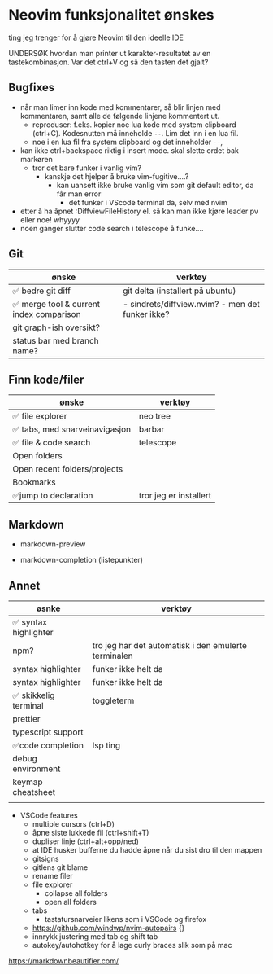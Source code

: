 # Neovim funksjonalitet ønskes

ting jeg trenger for å gjøre Neovim til den ideelle IDE

UNDERSØK hvordan man printer ut karakter-resultatet av en tastekombinasjon. Var det ctrl+V og så den tasten det gjalt?

## Bugfixes

-   når man limer inn kode med kommentarer, så blir linjen med kommentaren, samt alle de følgende linjene kommentert ut.
    -   reproduser: f.eks. kopier noe lua kode med system clipboard (ctrl+C). Kodesnutten må inneholde `--`. Lim det inn i en lua fil.
    -   noe i en lua fil fra system clipboard og det inneholder `--`,
- kan ikke ctrl+backspace riktig i insert mode. skal slette ordet bak markøren
  - tror det bare funker i vanlig vim?
     - kanskje det hjelper å bruke vim-fugitive....?
        - kan uansett ikke bruke vanlig vim som git default editor, da får man error
          - det funker i VScode terminal da, selv med nvim
- etter å ha åpnet :DiffviewFileHistory el. så kan man ikke kjøre leader pv eller noe! whyyyy
- noen ganger slutter code search i telescope å funke....

## Git

| ønske                                   | verktøy                                          |
| --------------------------------------- | ------------------------------------------------ |
| ✅ bedre git diff                        | git delta (installert på ubuntu)                 |
| ✅ merge tool & current index comparison | - sindrets/diffview.nvim? - men det funker ikke? |
| git graph-ish oversikt?                 |                                                  |
| status bar med branch name?             |                                                  |

## Finn kode/filer

| ønske                         | verktøy                |
| ----------------------------- | ---------------------- |
| ✅ file explorer               | neo tree               |
| ✅ tabs, med snarveinavigasjon | barbar                 |
| ✅ file & code search          | telescope              |
| Open folders                  |                        |
| Open recent folders/projects  |                        |
| Bookmarks                     |                        |
| ✅jump to declaration          | tror jeg er installert |

## Markdown

-   markdown-preview

-   markdown-completion (listepunkter)

## Annet

| øsnke                | verktøy                                              |
| -------------------- | ---------------------------------------------------- |
| ✅ syntax highlighter |                                                      |
| npm?                 | tro jeg har det automatisk i den emulerte terminalen |
| syntax highlighter   | funker ikke helt da                                  |
| syntax highlighter   | funker ikke helt da                                  |
| ✅ skikkelig terminal | toggleterm                                           |
| prettier             |                                                      |
| typescript support   |                                                      |
| ✅code completion     | lsp ting                                             |
| debug environment    |                                                      |
| keymap cheatsheet    |                                                      |
|                      |                                                      |

-   VSCode features
    -   multiple cursors (ctrl+D)
    -   åpne siste lukkede fil (ctrl+shift+T)
    -   dupliser linje (ctrl+alt+opp/ned)
    -   at IDE husker bufferne du hadde åpne når du sist dro til den mappen
    -  gitsigns
    - gitlens git blame
    - rename filer
    - file explorer
        - collapse all folders
        - open all folders
    - tabs
       - tastatursnarveier likens som i VSCode og firefox
    - https://github.com/windwp/nvim-autopairs {}
    - innrykk justering med tab og shift tab
    - autokey/autohotkey for å lage curly braces slik som på mac 



https://markdownbeautifier.com/



